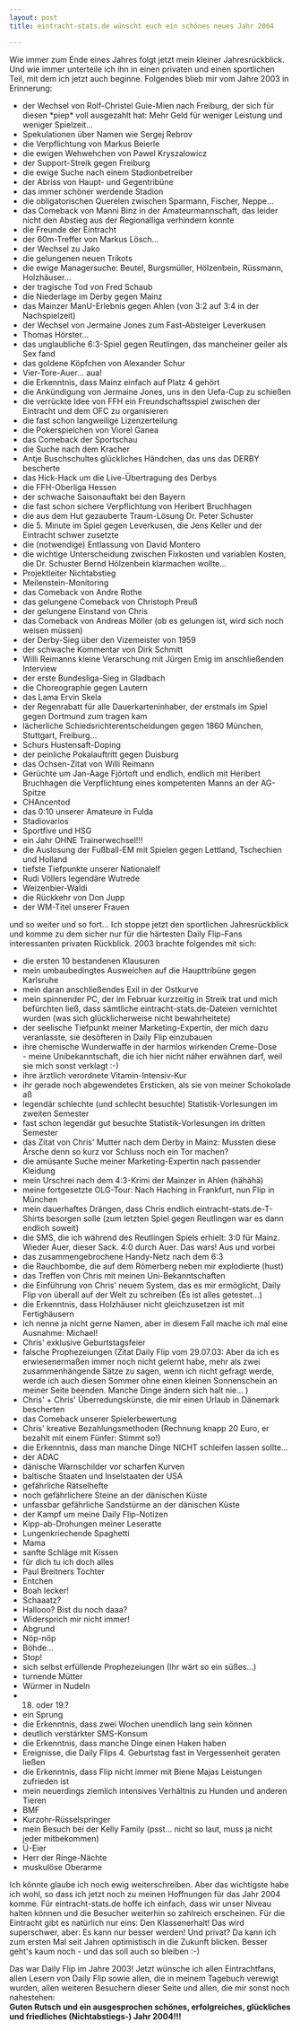```yaml
---
layout: post
title: eintracht-stats.de wünscht euch ein schönes neues Jahr 2004

---
```


Wie immer zum Ende eines Jahres folgt jetzt mein kleiner Jahresrückblick. Und wie immer unterteile ich ihn in einen privaten und einen sportlichen Teil, mit dem ich jetzt auch beginne. Folgendes blieb mir vom Jahre 2003 in Erinnerung: 

- der Wechsel von Rolf-Christel Guie-Mien nach Freiburg, der sich für diesen \*piep\* voll ausgezahlt hat: Mehr Geld für weniger Leistung und weniger Spielzeit...  
- Spekulationen über Namen wie Sergej Rebrov  
- die Verpflichtung von Markus Beierle  
- die ewigen Wehwehchen von Pawel Kryszalowicz  
- der Support-Streik gegen Freiburg  
- die ewige Suche nach einem Stadionbetreiber  
- der Abriss von Haupt- und Gegentribüne  
- das immer schöner werdende Stadion  
- die obligatorischen Querelen zwischen Sparmann, Fischer, Neppe...  
- das Comeback von Manni Binz in der Amateurmannschaft, das leider nicht den Abstieg aus der Regionalliga verhindern konnte  
- die Freunde der Eintracht  
- der 60m-Treffer von Markus Lösch...  
- der Wechsel zu Jako  
- die gelungenen neuen Trikots  
- die ewige Managersuche: Beutel, Burgsmüller, Hölzenbein, Rüssmann, Holzhäuser...  
- der tragische Tod von Fred Schaub  
- die Niederlage im Derby gegen Mainz  
- das Mainzer ManU-Erlebnis gegen Ahlen (von 3:2 auf 3:4 in der Nachspielzeit)  
- der Wechsel von Jermaine Jones zum Fast-Absteiger Leverkusen  
- Thomas Hörster...  
- das unglaubliche 6:3-Spiel gegen Reutlingen, das mancheiner geiler als Sex fand  
- das goldene Köpfchen von Alexander Schur  
- Vier-Tore-Auer... aua!  
- die Erkenntnis, dass Mainz einfach auf Platz 4 gehört  
- die Ankündigung von Jermaine Jones, uns in den Uefa-Cup zu schießen  
- die verrückte Idee von FFH ein Freundschaftsspiel zwischen der Eintracht und dem OFC zu organisieren  
- die fast schon langweilige Lizenzerteilung  
- die Pokerspielchen von Viorel Ganea  
- das Comeback der Sportschau  
- die Suche nach dem Kracher  
- Antje Buschschultes glückliches Händchen, das uns das DERBY bescherte  
- das Hick-Hack um die Live-Übertragung des Derbys  
- die FFH-Oberliga Hessen  
- der schwache Saisonauftakt bei den Bayern  
- die fast schon sichere Verpflichtung von Heribert Bruchhagen  
- die aus dem Hut gezauberte Traum-Lösung Dr. Peter Schuster  
- die 5. Minute im Spiel gegen Leverkusen, die Jens Keller und der Eintracht schwer zusetzte  
- die (notwendige) Entlassung von David Montero  
- die wichtige Unterscheidung zwischen Fixkosten und variablen Kosten, die Dr. Schuster Bernd Hölzenbein klarmachen wollte...  
- Projektleiter Nichtabstieg  
- Meilenstein-Monitoring  
- das Comeback von Andre Rothe  
- das gelungene Comeback von Christoph Preuß  
- der gelungene Einstand von Chris  
- das Comeback von Andreas Möller (ob es gelungen ist, wird sich noch weisen müssen)  
- der Derby-Sieg über den Vizemeister von 1959  
- der schwache Kommentar von Dirk Schmitt  
- Willi Reimanns kleine Verarschung mit Jürgen Emig im anschließenden Interview  
- der erste Bundesliga-Sieg in Gladbach  
- die Choreographie gegen Lautern  
- das Lama Ervin Skela  
- der Regenrabatt für alle Dauerkarteninhaber, der erstmals im Spiel gegen Dortmund zum tragen kam  
- lächerliche Schiedsrichterentscheidungen gegen 1860 München, Stuttgart, Freiburg...  
- Schurs Hustensaft-Doping  
- der peinliche Pokalauftritt gegen Duisburg  
- das Ochsen-Zitat von Willi Reimann  
- Gerüchte um Jan-Aage Fjörtoft und endlich, endlich mit Heribert Bruchhagen die Verpflichtung eines kompetenten Manns an der AG-Spitze  
- CHAncentod  
- das 0:10 unserer Amateure in Fulda  
- Stadiovarios  
- Sportfive und HSG  
- ein Jahr OHNE Trainerwechsel!!!  
- die Auslosung der Fußball-EM mit Spielen gegen Lettland, Tschechien und Holland  
- tiefste Tiefpunkte unserer Nationalelf  
- Rudi Völlers legendäre Wutrede  
- Weizenbier-Waldi  
- die Rückkehr von Don Jupp  
- der WM-Titel unserer Frauen  
  
und so weiter und so fort... Ich stoppe jetzt den sportlichen Jahresrückblick und komme zu dem sicher nur für die härtesten Daily Flip-Fans interessanten privaten Rückblick. 2003 brachte folgendes mit sich:

- die ersten 10 bestandenen Klausuren  
- mein umbaubedingtes Ausweichen auf die Haupttribüne gegen Karlsruhe  
- mein daran anschließendes Exil in der Ostkurve  
- mein spinnender PC, der im Februar kurzzeitig in Streik trat und mich befürchten ließ, dass sämtliche eintracht-stats.de-Dateien vernichtet wurden (was sich glücklicherweise nicht bewahrheitete)  
- der seelische Tiefpunkt meiner Marketing-Expertin, der mich dazu veranlasste, sie desöfteren in Daily Flip einzubauen  
- ihre chemische Wunderwaffe in der harmlos wirkenden Creme-Dose  
\- meine Unibekanntschaft, die ich hier nicht näher erwähnen darf, weil sie mich sonst verklagt :-)  
- ihre ärztlich verordnete Vitamin-Intensiv-Kur  
- ihr gerade noch abgewendetes Ersticken, als sie von meiner Schokolade aß  
- legendär schlechte (und schlecht besuchte) Statistik-Vorlesungen im zweiten Semester  
- fast schon legendär gut besuchte Statistik-Vorlesungen im dritten Semester  
- das Zitat von Chris' Mutter nach dem Derby in Mainz: Mussten diese Ärsche denn so kurz vor Schluss noch ein Tor machen?  
- die amüsante Suche meiner Marketing-Expertin nach passender Kleidung  
- mein Urschrei nach dem 4:3-Krimi der Mainzer in Ahlen (hähähä)  
- meine fortgesetzte OLG-Tour: Nach Haching in Frankfurt, nun Flip in München  
- mein dauerhaftes Drängen, dass Chris endlich eintracht-stats.de-T-Shirts besorgen solle (zum letzten Spiel gegen Reutlingen war es dann endlich soweit)  
- die SMS, die ich während des Reutlingen Spiels erhielt: 3:0 für Mainz. Wieder Auer, dieser Sack. 4:0 durch Auer. Das wars! Aus und vorbei  
- das zusammengebrochene Handy-Netz nach dem 6:3  
- die Rauchbombe, die auf dem Römerberg neben mir explodierte (hust)  
- das Treffen von Chris mit meinen Uni-Bekanntschaften  
- die Einführung von Chris' neuem System, das es mir ermöglicht, Daily Flip von überall auf der Welt zu schreiben (Es ist alles getestet...)  
- die Erkenntnis, dass Holzhäuser nicht gleichzusetzen ist mit Fertighäusern  
- ich nenne ja nicht gerne Namen, aber in diesem Fall mache ich mal eine Ausnahme: Michael!  
- Chris' exklusive Geburtstagsfeier  
- falsche Prophezeiungen (Zitat Daily Flip vom 29.07.03: Aber da ich es erwiesenermaßen immer noch nicht gelernt habe, mehr als zwei zusammenhängende Sätze zu sagen, wenn ich nicht gefragt werde, werde ich auch diesen Sommer ohne einen kleinen Sonnenschein an meiner Seite beenden. Manche Dinge ändern sich halt nie... )  
- Chris' + Chris' Überredungskünste, die mir einen Urlaub in Dänemark bescherten  
- das Comeback unserer Spielerbewertung  
- Chris' kreative Bezahlungsmethoden (Rechnung knapp 20 Euro, er bezahlt mit einem Fünfer: Stimmt so!)  
- die Erkenntnis, dass man manche Dinge NICHT schleifen lassen sollte...  
- der ADAC  
- dänische Warnschilder vor scharfen Kurven  
- baltische Staaten und Inselstaaten der USA  
- gefährliche Rätselhefte  
- noch gefährlichere Steine an der dänischen Küste  
- unfassbar gefährliche Sandstürme an der dänischen Küste  
- der Kampf um meine Daily Flip-Notizen  
- Kipp-ab-Drohungen meiner Leseratte  
- Lungenkriechende Spaghetti  
- Mama  
- sanfte Schläge mit Kissen  
- für dich tu ich doch alles  
- Paul Breitners Tochter  
- Entchen  
- Boah lecker!  
- Schaaatz?  
- Hallooo? Bist du noch daaa?  
- Widersprich mir nicht immer!  
- Abgrund  
- Nöp-nöp  
- Böhde...  
- Stop!  
- sich selbst erfüllende Prophezeiungen (Ihr wärt so ein süßes...)  
- turnende Mütter  
- Würmer in Nudeln  
- 18. oder 19.?  
- ein Sprung  
- die Erkenntnis, dass zwei Wochen unendlich lang sein können  
- deutlich verstärkter SMS-Konsum  
- die Erkenntnis, dass manche Dinge einen Haken haben  
- Ereignisse, die Daily Flips 4. Geburtstag fast in Vergessenheit geraten ließen  
- die Erkenntnis, dass Flip nicht immer mit Biene Majas Leistungen zufrieden ist  
- mein neuerdings ziemlich intensives Verhältnis zu Hunden und anderen Tieren  
- BMF  
- Kurzohr-Rüsselspringer  
- mein Besuch bei der Kelly Family (psst... nicht so laut, muss ja nicht jeder mitbekommen)  
- Ü-Eier  
- Herr der Ringe-Nächte  
- muskulöse Oberarme

Ich könnte glaube ich noch ewig weiterschreiben. Aber das wichtigste habe ich wohl, so dass ich jetzt noch zu meinen Hoffnungen für das Jahr 2004 komme. Für eintracht-stats.de hoffe ich einfach, dass wir unser Niveau halten können und die Besucher weiterhin so zahlreich erscheinen. Für die Eintracht gibt es natürlich nur eins: Den Klassenerhalt! Das wird superschwer, aber: Es kann nur besser werden! Und privat? Da kann ich zum ersten Mal seit Jahren optimistisch in die Zukunft blicken. Besser geht's kaum noch - und das soll auch so bleiben :-)

Das war Daily Flip im Jahre 2003! Jetzt wünsche ich allen Eintrachtfans, allen Lesern von Daily Flip sowie allen, die in meinem Tagebuch verewigt wurden, allen weiteren Besuchern dieser Seite und allen, die mir sonst noch nahestehen:  
**Guten Rutsch und ein ausgesprochen schönes, erfolgreiches, glückliches und friedliches (Nichtabstiegs-) Jahr 2004!!!**

